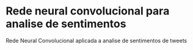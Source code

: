 # Rede neural convolucional para analise de sentimentos
Rede Neural Convolucional aplicada a analise de sentimentos de tweets
